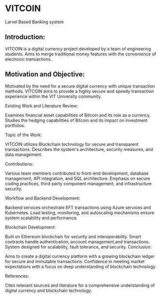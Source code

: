 # VITCOIN

Larvel Based Banking system

## Introduction:

VITCOIN is a digital currency project developed by a team of engineering students.
Aims to merge traditional money features with the convenience of electronic transactions.

## Motivation and Objective:

Motivated by the need for a secure digital currency with unique transaction methods.
VITCOIN aims to provide a highly secure and speedy transaction experience within the VIT University community.

Existing Work and Literature Review:

Examines financial asset capabilities of Bitcoin and its role as a currency.
Studies the hedging capabilities of Bitcoin and its impact on investment portfolios.

Topic of the Work:

VITCOIN utilizes Blockchain technology for secure and transparent transactions.
Describes the system's architecture, security measures, and data management.

Contributions:

Various team members contributed to front-end development, database management, API integration, and SQL architecture.
Emphasis on secure coding practices, third-party component management, and infrastructure security.

Workflow and Backend Development:

Backend services orchestrate EFT transactions using Azure services and Kubernetes.
Load testing, monitoring, and autoscaling mechanisms ensure system scalability and performance.

Blockchain Development:

Built on Ethereum blockchain for security and interoperability.
Smart contracts handle authentication, account management,and transactions.
System designed for scalability, fault tolerance, and security.
Conclusion:

Aims to create a digital currency platform with a growing blockchain ledger for secure and immutable transactions.
Confidence in meeting market expectations with a focus on deep understanding of blockchain technology.

References:

Cites relevant sources and literature for a comprehensive understanding of digital currency and blockchain technology.
